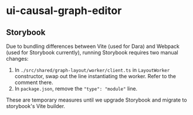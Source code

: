 # ui-causal-graph-editor

## Storybook

Due to bundling differences between Vite (used for Dara) and Webpack (used for Storybook currently),
running Storybook requires two manual changes:

1. In `./src/shared/graph-layout/worker/client.ts` in `LayoutWorker` constructor, swap out the line instantiating the worker. Refer to the comment there.
2. In `package.json`, remove the `"type": "module"` line.

These are temporary measures until we upgrade Storybook and migrate to storybook's Vite builder.

